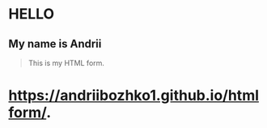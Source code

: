 # HELLO 
## My name is Andrii
> This is my HTML form.

# https://andriibozhko1.github.io/htmlform/.
